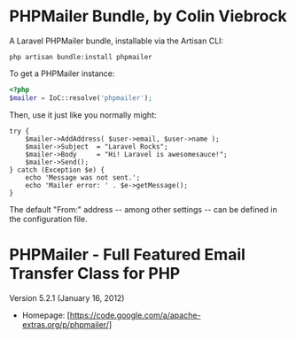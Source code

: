 # PHPMailer Bundle, by Colin Viebrock

A Laravel PHPMailer bundle, installable via the Artisan CLI:

```
php artisan bundle:install phpmailer
```

To get a PHPMailer instance:

```php
<?php
$mailer = IoC::resolve('phpmailer');
```

Then, use it just like you normally might:

```<?php
try {
	$mailer->AddAddress( $user->email, $user->name );
	$mailer->Subject  = "Laravel Rocks";
	$mailer->Body     = "Hi! Laravel is awesomesauce!";
	$mailer->Send();
} catch (Exception $e) {
	echo 'Message was not sent.';
	echo 'Mailer error: ' . $e->getMessage();
}
```

The default "From:" address -- among other settings -- can be defined in the configuration file.


# PHPMailer - Full Featured Email Transfer Class for PHP

Version 5.2.1 (January 16, 2012)

- Homepage: [https://code.google.com/a/apache-extras.org/p/phpmailer/]
